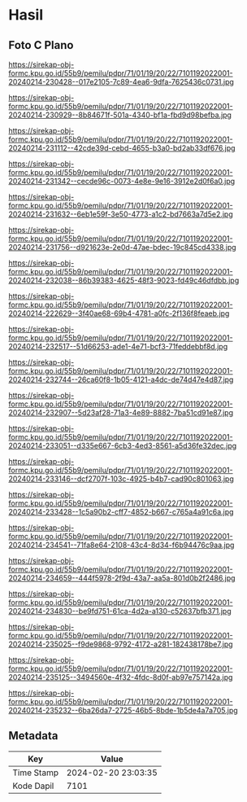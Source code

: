 # Hasil

## Foto C Plano

https://sirekap-obj-formc.kpu.go.id/55b9/pemilu/pdpr/71/01/19/20/22/7101192022001-20240214-230428--017e2105-7c89-4ea6-9dfa-7625436c0731.jpg

https://sirekap-obj-formc.kpu.go.id/55b9/pemilu/pdpr/71/01/19/20/22/7101192022001-20240214-230929--8b84671f-501a-4340-bf1a-fbd9d98befba.jpg

https://sirekap-obj-formc.kpu.go.id/55b9/pemilu/pdpr/71/01/19/20/22/7101192022001-20240214-231112--42cde39d-cebd-4655-b3a0-bd2ab33df676.jpg

https://sirekap-obj-formc.kpu.go.id/55b9/pemilu/pdpr/71/01/19/20/22/7101192022001-20240214-231342--cecde96c-0073-4e8e-9e16-3912e2d0f6a0.jpg

https://sirekap-obj-formc.kpu.go.id/55b9/pemilu/pdpr/71/01/19/20/22/7101192022001-20240214-231632--6eb1e59f-3e50-4773-a1c2-bd7663a7d5e2.jpg

https://sirekap-obj-formc.kpu.go.id/55b9/pemilu/pdpr/71/01/19/20/22/7101192022001-20240214-231756--d921623e-2e0d-47ae-bdec-19c845cd4338.jpg

https://sirekap-obj-formc.kpu.go.id/55b9/pemilu/pdpr/71/01/19/20/22/7101192022001-20240214-232038--86b39383-4625-48f3-9023-fd49c46dfdbb.jpg

https://sirekap-obj-formc.kpu.go.id/55b9/pemilu/pdpr/71/01/19/20/22/7101192022001-20240214-222629--3f40ae68-69b4-4781-a0fc-2f136f8feaeb.jpg

https://sirekap-obj-formc.kpu.go.id/55b9/pemilu/pdpr/71/01/19/20/22/7101192022001-20240214-232517--51d66253-ade1-4e71-bcf3-71feddebbf8d.jpg

https://sirekap-obj-formc.kpu.go.id/55b9/pemilu/pdpr/71/01/19/20/22/7101192022001-20240214-232744--26ca60f8-1b05-4121-a4dc-de74d47e4d87.jpg

https://sirekap-obj-formc.kpu.go.id/55b9/pemilu/pdpr/71/01/19/20/22/7101192022001-20240214-232907--5d23af28-71a3-4e89-8882-7ba51cd91e87.jpg

https://sirekap-obj-formc.kpu.go.id/55b9/pemilu/pdpr/71/01/19/20/22/7101192022001-20240214-233051--d335e667-6cb3-4ed3-8561-a5d36fe32dec.jpg

https://sirekap-obj-formc.kpu.go.id/55b9/pemilu/pdpr/71/01/19/20/22/7101192022001-20240214-233146--dcf2707f-103c-4925-b4b7-cad90c801063.jpg

https://sirekap-obj-formc.kpu.go.id/55b9/pemilu/pdpr/71/01/19/20/22/7101192022001-20240214-233428--1c5a90b2-cff7-4852-b667-c765a4a91c6a.jpg

https://sirekap-obj-formc.kpu.go.id/55b9/pemilu/pdpr/71/01/19/20/22/7101192022001-20240214-234541--71fa8e64-2108-43c4-8d34-f6b94476c9aa.jpg

https://sirekap-obj-formc.kpu.go.id/55b9/pemilu/pdpr/71/01/19/20/22/7101192022001-20240214-234659--444f5978-2f9d-43a7-aa5a-801d0b2f2486.jpg

https://sirekap-obj-formc.kpu.go.id/55b9/pemilu/pdpr/71/01/19/20/22/7101192022001-20240214-234830--be9fd751-61ca-4d2a-a130-c52637bfb371.jpg

https://sirekap-obj-formc.kpu.go.id/55b9/pemilu/pdpr/71/01/19/20/22/7101192022001-20240214-235025--f9de9868-9792-4172-a281-182438178be7.jpg

https://sirekap-obj-formc.kpu.go.id/55b9/pemilu/pdpr/71/01/19/20/22/7101192022001-20240214-235125--3494560e-4f32-4fdc-8d0f-ab97e757142a.jpg

https://sirekap-obj-formc.kpu.go.id/55b9/pemilu/pdpr/71/01/19/20/22/7101192022001-20240214-235232--6ba26da7-2725-46b5-8bde-1b5de4a7a705.jpg


## Metadata

| Key        | Value               |
| ---------- | ------------------- |
| Time Stamp | 2024-02-20 23:03:35 |
| Kode Dapil | 7101                |



